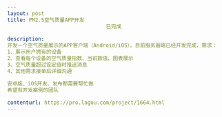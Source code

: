 ```yaml
---                
layout: post       
title: PM2.5空气质量APP开发
                                已完成
           
description: 
开发一个空气质量展示的APP客户端（Android/iOS），目前服务器端已经开发完成，需求：
1、展示用户拥有的设备
2、查看每个设备的空气质量指数、当前数值、图表展示
3、空气质量超过设定值时推送消息
4、其他需求接单后详细沟通

安卓版、iOS开发、发布都需要帮忙做
希望有开发案例的团队
     
contenturl: https://pro.lagou.com/project/1664.html      
---                 
```

